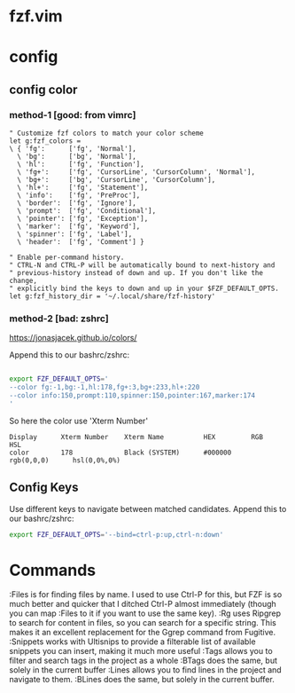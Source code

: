 fzf.vim
===

# config

## config color

### method-1 [good: from vimrc]

    " Customize fzf colors to match your color scheme
    let g:fzf_colors =
    \ { 'fg':      ['fg', 'Normal'],
      \ 'bg':      ['bg', 'Normal'],
      \ 'hl':      ['fg', 'Function'],
      \ 'fg+':     ['fg', 'CursorLine', 'CursorColumn', 'Normal'],
      \ 'bg+':     ['bg', 'CursorLine', 'CursorColumn'],
      \ 'hl+':     ['fg', 'Statement'],
      \ 'info':    ['fg', 'PreProc'],
      \ 'border':  ['fg', 'Ignore'],
      \ 'prompt':  ['fg', 'Conditional'],
      \ 'pointer': ['fg', 'Exception'],
      \ 'marker':  ['fg', 'Keyword'],
      \ 'spinner': ['fg', 'Label'],
      \ 'header':  ['fg', 'Comment'] }

    " Enable per-command history.
    " CTRL-N and CTRL-P will be automatically bound to next-history and
    " previous-history instead of down and up. If you don't like the change,
    " explicitly bind the keys to down and up in your $FZF_DEFAULT_OPTS.
    let g:fzf_history_dir = '~/.local/share/fzf-history'

### method-2 [bad: zshrc]

https://jonasjacek.github.io/colors/

Append this to our bashrc/zshrc:

```bash

export FZF_DEFAULT_OPTS='
--color fg:-1,bg:-1,hl:178,fg+:3,bg+:233,hl+:220
--color info:150,prompt:110,spinner:150,pointer:167,marker:174
'
```

So here the color use 'Xterm Number'

```vim
Display 	 Xterm Number 	 Xterm Name     	 HEX     	 RGB        	 HSL
color   	 178          	 Black (SYSTEM) 	 #000000 	 rgb(0,0,0) 	 hsl(0,0%,0%)
```

## Config Keys

Use different keys to navigate between matched candidates.
Append this to our bashrc/zshrc:

```bash
export FZF_DEFAULT_OPTS='--bind=ctrl-p:up,ctrl-n:down'
```

# Commands

:Files      is for finding files by name. I used to use Ctrl-P for this, but FZF is so much better and quicker that I ditched Ctrl-P almost immediately (though you can map :Files to it if you want to use the same key).
:Rg         uses Ripgrep to search for content in files, so you can search for a specific string. This makes it an excellent replacement for the Ggrep command from Fugitive.
:Snippets   works with Ultisnips to provide a filterable list of available snippets you can insert, making it much more useful
:Tags       allows you to filter and search tags in the project as a whole
:BTags      does the same, but solely in the current buffer
:Lines      allows you to find lines in the project and navigate to them.
:BLines     does the same, but solely in the current buffer.

